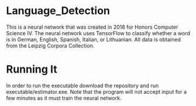 # Language_Detection
This is a neural network that was created in 2018 for Honors Computer Science IV.
The neural network uses TensorFlow to classify whether a word is in German, English, Spanish, Italian, or Lithuanian.
All data is obtained from the Leipzig Corpora Collection.

# Running It
In order to run the executable download the repository and run executable/estimator.exe.
Note that the program will not accept input for a few minutes as it must train the neural network.
